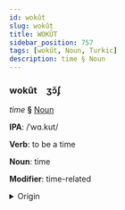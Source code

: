 ```yaml
---
id: wokût
slug: wokût
title: WOKÛT
sidebar_position: 757
tags: [wokût, Noun, Turkic]
description: time § Noun
---
```


### wokût&emsp;<span kind="abugida">ʒɔ̆ʄ</span>

*time* **§** [Noun](../../tags/Noun)

**IPA**: /ˈwɑ.kut/

**Verb**: to be a time

**Noun**: time

**Modifier**: time-related

<details>
    <summary>Origin</summary>
    Bashkir ваҡыт vaqıt [wɑˈqɯ̞t]<br/>
    <em>Turkic Language Family</em>
</details>